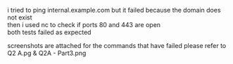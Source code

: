 i tried to ping internal.example.com but it failed because the domain does not exist  
then i used nc to check if ports 80 and 443 are open  
both tests failed as expected

screenshots are attached  for the commands that have failed please refer to Q2 A.pg & Q2A - Part3.png
